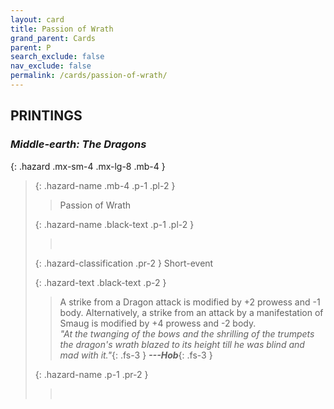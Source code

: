 ```yaml
---
layout: card
title: Passion of Wrath
grand_parent: Cards
parent: P
search_exclude: false
nav_exclude: false
permalink: /cards/passion-of-wrath/
---
```


## PRINTINGS


### _Middle-earth: The Dragons_

{: .hazard .mx-sm-4 .mx-lg-8 .mb-4 }
> {: .hazard-name .mb-4 .p-1 .pl-2 }
> > <div class="hazard-mp"></div>
> > <div class="card-name">Passion of Wrath</div>
>
> {: .hazard-name .black-text .p-1 .pl-2 }
> > &nbsp;
>
> {: .hazard-classification .pr-2 }
> Short-event
>
> {: .hazard-text .black-text .p-2 }
> > A strike from a Dragon attack is modified by +2 prowess and -1 body. Alternatively, a strike from an attack by a manifestation of Smaug is modified by +4 prowess and -2 body. <br>_"At the twanging of the bows and the shrilling of the trumpets the dragon's wrath blazed to its height till he was blind and mad with it."_{: .fs-3 } ***---&#65279;Hob***{: .fs-3 } 
>
> {: .hazard-name .p-1 .pr-2 }
> > <div class="card-shield"></div>
> > <div class="card-corruption">&nbsp;</div>
